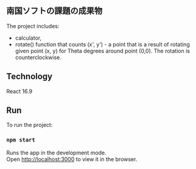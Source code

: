 ## 南国ソフトの課題の成果物

The project includes:
- calculator,
- rotate() function that counts (x', y') - a point that is a result of rotating given point (x, y) for Theta degrees around point (0,0). The rotation is counterclockwise.

## Technology

React 16.9

## Run

To run the project:

### `npm start`

Runs the app in the development mode.<br>
Open [http://localhost:3000](http://localhost:3000) to view it in the browser.
